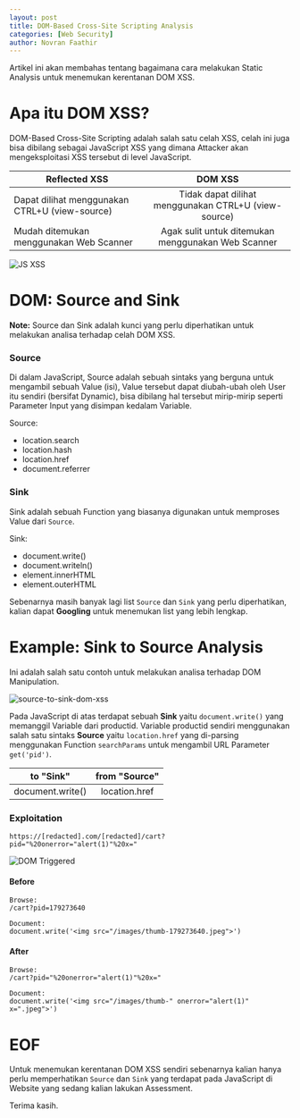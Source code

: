 ```yaml
---
layout: post
title: DOM-Based Cross-Site Scripting Analysis
categories: [Web Security]
author: Novran Faathir
---
```


Artikel ini akan membahas tentang bagaimana cara melakukan Static Analysis untuk menemukan kerentanan DOM XSS.

# Apa itu DOM XSS?
DOM-Based Cross-Site Scripting adalah salah satu celah XSS, celah ini juga bisa dibilang sebagai JavaScript XSS yang dimana Attacker akan mengeksploitasi XSS tersebut di level JavaScript.

| Reflected XSS                                  | DOM XSS                                              |
| ---------------------------------------------- |:----------------------------------------------------:|
| Dapat dilihat menggunakan CTRL+U (view-source) | Tidak dapat dilihat menggunakan CTRL+U (view-source) |
| Mudah ditemukan menggunakan Web Scanner        | Agak sulit untuk ditemukan menggunakan Web Scanner   |

![JS XSS](https://infosec.zerobyte.id/images/javascript-xss.png)

# DOM: Source and Sink


**Note:**
Source dan Sink adalah kunci yang perlu diperhatikan untuk melakukan analisa terhadap celah DOM XSS.

### Source
Di dalam JavaScript, Source adalah sebuah sintaks yang berguna untuk mengambil sebuah Value (isi), Value tersebut dapat diubah-ubah oleh User itu sendiri (bersifat Dynamic), bisa dibilang hal tersebut mirip-mirip seperti Parameter Input yang disimpan kedalam Variable.

Source:
- location.search
- location.hash
- location.href
- document.referrer

### Sink
Sink adalah sebuah Function yang biasanya digunakan untuk memproses Value dari `Source`.

Sink:
- document.write()
- document.writeln()
- element.innerHTML
- element.outerHTML

Sebenarnya masih banyak lagi list `Source` dan `Sink` yang perlu diperhatikan, kalian dapat **Googling** untuk menemukan list yang lebih lengkap.

# Example: Sink to Source Analysis

Ini adalah salah satu contoh untuk melakukan analisa terhadap DOM Manipulation.

![source-to-sink-dom-xss](https://infosec.zerobyte.id/images/source-to-sink-dom-xss.png)

Pada JavaScript di atas terdapat sebuah **Sink** yaitu `document.write()` yang memanggil Variable dari productid. Variable productid sendiri menggunakan salah satu sintaks **Source** yaitu `location.href` yang di-parsing menggunakan Function `searchParams` untuk mengambil URL Parameter `get('pid')`.

| to "Sink"        | from "Source" |
| ---------------- |:-------------:|
| document.write() | location.href |

### Exploitation
```
https://[redacted].com/[redacted]/cart?pid="%20onerror="alert(1)"%20x="
```
![DOM Triggered](https://infosec.zerobyte.id/images/dom-xss-location-href.png)

#### Before
```
Browse:
/cart?pid=179273640

Document:
document.write('<img src="/images/thumb-179273640.jpeg">')
```

#### After
```
Browse:
/cart?pid="%20onerror="alert(1)"%20x="

Document:
document.write('<img src="/images/thumb-" onerror="alert(1)" x=".jpeg">')
```

# EOF
Untuk menemukan kerentanan DOM XSS sendiri sebenarnya kalian hanya perlu memperhatikan `Source` dan `Sink` yang terdapat pada JavaScript di Website yang sedang kalian lakukan Assessment.

Terima kasih.
